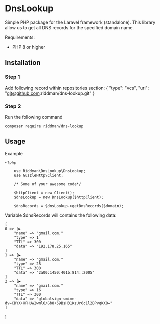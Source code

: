 # DnsLookup

Simple PHP package for the Laravel framework (standalone).
This library allow us to get all DNS records for the specified domain name.

Requirements:
- PHP 8 or higher

## Installation

### Step 1
Add following record within repositories section:
    {
        "type": "vcs",
        "url": "git@github.com:riddman/dns-lookup.git"
    }

### Step 2
Run the following command

    composer require riddman/dns-lookup

## Usage

Example


    <?php

        use Riddman\DnsLookup\DnsLookup;
        use GuzzleHttp\Client;

        /* Some of your awesome code*/

        $httpClient = new Client();
        $dnsLookup = new DnsLookup($httpClient);

        $dnsRecords = $dnsLookup->getDnsRecords($domain);



Variable $dnsRecords will contains  the following data:

    [
    0 => [▶
        "name" => "gmail.com."
        "type" => 1
        "TTL" => 300
        "data" => "192.178.25.165"
    ]
    1 => [▶
        "name" => "gmail.com."
        "type" => 28
        "TTL" => 300
        "data" => "2a00:1450:401b:814::2005"
    ]
    2 => [▶
        "name" => "gmail.com."
        "type" => 16
        "TTL" => 300
        "data" => "globalsign-smime-dv=CDYX+XFHUw2wml6/Gb8+59BsH31KzUr6c1l2BPvqKX8="
    ]
]